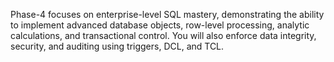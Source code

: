 Phase-4 focuses on enterprise-level SQL mastery, demonstrating the ability to implement advanced database objects, row-level 
processing, analytic calculations, and transactional control. You will also enforce data integrity, security, and auditing using 
triggers, DCL, and TCL.


